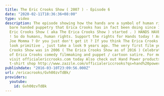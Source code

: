 ```yaml
---
title: The Eric Crooks Show ( 2007 ) - Episode 6
date: "2020-02-11T18:36:36+08:00"
type: video
description: The episode showing how the hands are a symbol of human rights ( Which
  bare handed puppetry that Erica Crooks has in fact been doing since 1999 when The
  Eric Crooks Show ( aka The Erica Crooks Show ) started . ) HANDS HAVE RIGHTS TOO
  ! So do humans, human rights. Support the rights for Hands today ! Are you listening
  Joe Momma ? Or you just don't get it ? If you think The Erica Crooks Show puppets
  look primitive , just take a look 9 years ago. The very first film year of The Eric
  Crooks Show was in 2006 ( The Erica Crooks Show as of 2016 ) Celebrating 10 Years
  of Erica Crooks comedy filmmaking and puppet / cartoon satire. For more information
  visit officialericcrooks.com today Also check out Hand Power products on the officialericcrooks
  t-shirt shop http://www.zazzle.com/officialericcrooks?qs=hand%20power
publishdate: "2016-03-10T23:09:56.000Z"
url: /ericacrooks/Gvh00zvTdBk/
providers:
  youtube:
    id: Gvh00zvTdBk
---
```

